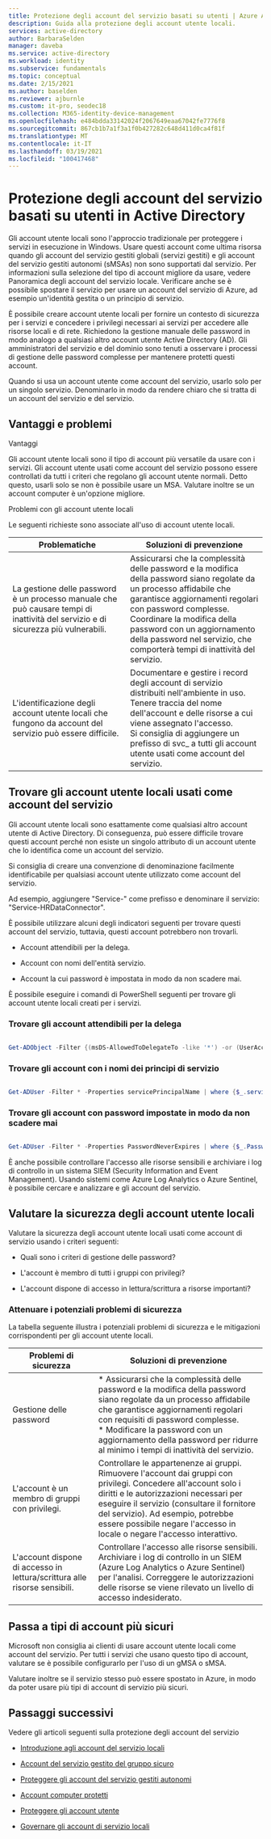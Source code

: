 ```yaml
---
title: Protezione degli account del servizio basati su utenti | Azure Active Directory
description: Guida alla protezione degli account utente locali.
services: active-directory
author: BarbaraSelden
manager: daveba
ms.service: active-directory
ms.workload: identity
ms.subservice: fundamentals
ms.topic: conceptual
ms.date: 2/15/2021
ms.author: baselden
ms.reviewer: ajburnle
ms.custom: it-pro, seodec18
ms.collection: M365-identity-device-management
ms.openlocfilehash: e484bdda33142024f2067649eaa67042fe7776f8
ms.sourcegitcommit: 867cb1b7a1f3a1f0b427282c648d411d0ca4f81f
ms.translationtype: MT
ms.contentlocale: it-IT
ms.lasthandoff: 03/19/2021
ms.locfileid: "100417468"
---
```

# <a name="securing-user-based-service-accounts-in-active-directory"></a>Protezione degli account del servizio basati su utenti in Active Directory

Gli account utente locali sono l'approccio tradizionale per proteggere i servizi in esecuzione in Windows. Usare questi account come ultima risorsa quando gli account del servizio gestiti globali (servizi gestiti) e gli account del servizio gestiti autonomi (sMSAs) non sono supportati dal servizio. Per informazioni sulla selezione del tipo di account migliore da usare, vedere Panoramica degli account del servizio locale. Verificare anche se è possibile spostare il servizio per usare un account del servizio di Azure, ad esempio un'identità gestita o un principio di servizio. 

È possibile creare account utente locali per fornire un contesto di sicurezza per i servizi e concedere i privilegi necessari ai servizi per accedere alle risorse locali e di rete. Richiedono la gestione manuale delle password in modo analogo a qualsiasi altro account utente Active Directory (AD). Gli amministratori del servizio e del dominio sono tenuti a osservare i processi di gestione delle password complesse per mantenere protetti questi account.

Quando si usa un account utente come account del servizio, usarlo solo per un singolo servizio. Denominarlo in modo da rendere chiaro che si tratta di un account del servizio e del servizio. 

## <a name="benefits-and-challenges"></a>Vantaggi e problemi

Vantaggi

Gli account utente locali sono il tipo di account più versatile da usare con i servizi. Gli account utente usati come account del servizio possono essere controllati da tutti i criteri che regolano gli account utente normali. Detto questo, usarli solo se non è possibile usare un MSA. Valutare inoltre se un account computer è un'opzione migliore. 

Problemi con gli account utente locali

Le seguenti richieste sono associate all'uso di account utente locali.

| Problematiche| Soluzioni di prevenzione |
| - | - |
| La gestione delle password è un processo manuale che può causare tempi di inattività del servizio e di sicurezza più vulnerabili.| Assicurarsi che la complessità delle password e la modifica della password siano regolate da un processo affidabile che garantisce aggiornamenti regolari con password complesse. <br> Coordinare la modifica della password con un aggiornamento della password nel servizio, che comporterà tempi di inattività del servizio. |
| L'identificazione degli account utente locali che fungono da account del servizio può essere difficile.| Documentare e gestire i record degli account di servizio distribuiti nell'ambiente in uso. <br> Tenere traccia del nome dell'account e delle risorse a cui viene assegnato l'accesso. <br> Si consiglia di aggiungere un prefisso di svc_ a tutti gli account utente usati come account del servizio. |


## <a name="find-on-premises-user-accounts-used-as-service-accounts"></a>Trovare gli account utente locali usati come account del servizio

Gli account utente locali sono esattamente come qualsiasi altro account utente di Active Directory. Di conseguenza, può essere difficile trovare questi account perché non esiste un singolo attributo di un account utente che lo identifica come un account del servizio. 

Si consiglia di creare una convenzione di denominazione facilmente identificabile per qualsiasi account utente utilizzato come account del servizio.

Ad esempio, aggiungere "Service-" come prefisso e denominare il servizio: "Service-HRDataConnector".

È possibile utilizzare alcuni degli indicatori seguenti per trovare questi account del servizio, tuttavia, questi account potrebbero non trovarli.

* Account attendibili per la delega.

* Account con nomi dell'entità servizio.

* Account la cui password è impostata in modo da non scadere mai.

È possibile eseguire i comandi di PowerShell seguenti per trovare gli account utente locali creati per i servizi.

### <a name="find-accounts-trusted-for-delegation"></a>Trovare gli account attendibili per la delega

```PowerShell

Get-ADObject -Filter {(msDS-AllowedToDelegateTo -like '*') -or (UserAccountControl -band 0x0080000) -or (UserAccountControl -band 0x1000000)} -prop samAccountName,msDS-AllowedToDelegateTo,servicePrincipalName,userAccountControl | select DistinguishedName,ObjectClass,samAccountName,servicePrincipalName, @{name='DelegationStatus';expression={if($_.UserAccountControl -band 0x80000){'AllServices'}else{'SpecificServices'}}}, @{name='AllowedProtocols';expression={if($_.UserAccountControl -band 0x1000000){'Any'}else{'Kerberos'}}}, @{name='DestinationServices';expression={$_.'msDS-AllowedToDelegateTo'}}

```

### <a name="find-accounts-with-service-principle-names"></a>Trovare gli account con i nomi dei principi di servizio

```PowerShell

Get-ADUser -Filter * -Properties servicePrincipalName | where {$_.servicePrincipalName -ne $null}

```

 

### <a name="find-accounts-with-passwords-set-to-never-expire"></a>Trovare gli account con password impostate in modo da non scadere mai

```PowerShell

Get-ADUser -Filter * -Properties PasswordNeverExpires | where {$_.PasswordNeverExpires -eq $true}

```


È anche possibile controllare l'accesso alle risorse sensibili e archiviare i log di controllo in un sistema SIEM (Security Information and Event Management). Usando sistemi come Azure Log Analytics o Azure Sentinel, è possibile cercare e analizzare e gli account del servizio.

## <a name="assess-security-of-on-premises-user-accounts"></a>Valutare la sicurezza degli account utente locali

Valutare la sicurezza degli account utente locali usati come account di servizio usando i criteri seguenti:

* Quali sono i criteri di gestione delle password?

* L'account è membro di tutti i gruppi con privilegi?

* L'account dispone di accesso in lettura/scrittura a risorse importanti?

### <a name="mitigate-potential-security-issues"></a>Attenuare i potenziali problemi di sicurezza

La tabella seguente illustra i potenziali problemi di sicurezza e le mitigazioni corrispondenti per gli account utente locali.

| Problemi di sicurezza| Soluzioni di prevenzione |
| - | - |
| Gestione delle password|* Assicurarsi che la complessità delle password e la modifica della password siano regolate da un processo affidabile che garantisce aggiornamenti regolari con requisiti di password complesse. <br> * Modificare la password con un aggiornamento della password per ridurre al minimo i tempi di inattività del servizio. |
| L'account è un membro di gruppi con privilegi.| Controllare le appartenenze ai gruppi. Rimuovere l'account dai gruppi con privilegi. Concedere all'account solo i diritti e le autorizzazioni necessari per eseguire il servizio (consultare il fornitore del servizio). Ad esempio, potrebbe essere possibile negare l'accesso in locale o negare l'accesso interattivo. |
| L'account dispone di accesso in lettura/scrittura alle risorse sensibili.| Controllare l'accesso alle risorse sensibili. Archiviare i log di controllo in un SIEM (Azure Log Analytics o Azure Sentinel) per l'analisi. Correggere le autorizzazioni delle risorse se viene rilevato un livello di accesso indesiderato. |


## <a name="move-to-more-secure-account-types"></a>Passa a tipi di account più sicuri

Microsoft non consiglia ai clienti di usare account utente locali come account del servizio. Per tutti i servizi che usano questo tipo di account, valutare se è possibile configurarlo per l'uso di un gMSA o sMSA.

Valutare inoltre se il servizio stesso può essere spostato in Azure, in modo da poter usare più tipi di account di servizio più sicuri. 

## <a name="next-steps"></a>Passaggi successivi
Vedere gli articoli seguenti sulla protezione degli account del servizio

* [Introduzione agli account del servizio locali](service-accounts-on-premises.md)

* [Account del servizio gestito del gruppo sicuro](service-accounts-group-managed.md)

* [Proteggere gli account del servizio gestiti autonomi](service-accounts-standalone-managed.md)

* [Account computer protetti](service-accounts-computer.md)

* [Proteggere gli account utente](service-accounts-user-on-premises.md)

* [Governare gli account di servizio locali](service-accounts-govern-on-premises.md)

 
